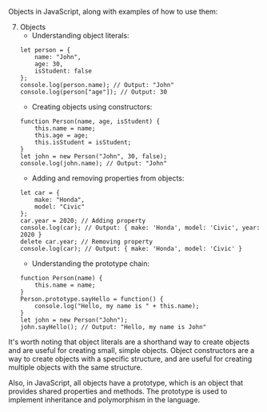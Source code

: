 <div class="markdown prose w-full break-words dark:prose-invert dark"><p>Objects in JavaScript, along with examples of how to use them:</p><ol start="7"><li>Objects<ul><li>Understanding object literals:</li></ul><pre><div class="bg-black mb-4 rounded-md"><div class="p-4 overflow-y-auto"><code class="!whitespace-pre-wrap hljs language-javascript"><span class="hljs-keyword">let</span> person = {
    <span class="hljs-attr">name</span>: <span class="hljs-string">"John"</span>,
    <span class="hljs-attr">age</span>: <span class="hljs-number">30</span>,
    <span class="hljs-attr">isStudent</span>: <span class="hljs-literal">false</span>
};
<span class="hljs-variable language_">console</span>.<span class="hljs-title function_">log</span>(person.<span class="hljs-property">name</span>); <span class="hljs-comment">// Output: "John"</span>
<span class="hljs-variable language_">console</span>.<span class="hljs-title function_">log</span>(person[<span class="hljs-string">"age"</span>]); <span class="hljs-comment">// Output: 30</span>
</code></div></div></pre><ul><li>Creating objects using constructors:</li></ul><pre><div class="bg-black mb-4 rounded-md"><div class="p-4 overflow-y-auto"><code class="!whitespace-pre-wrap hljs language-javascript"><span class="hljs-keyword">function</span> <span class="hljs-title function_">Person</span>(<span class="hljs-params">name, age, isStudent</span>) {
    <span class="hljs-variable language_">this</span>.<span class="hljs-property">name</span> = name;
    <span class="hljs-variable language_">this</span>.<span class="hljs-property">age</span> = age;
    <span class="hljs-variable language_">this</span>.<span class="hljs-property">isStudent</span> = isStudent;
}
<span class="hljs-keyword">let</span> john = <span class="hljs-keyword">new</span> <span class="hljs-title class_">Person</span>(<span class="hljs-string">"John"</span>, <span class="hljs-number">30</span>, <span class="hljs-literal">false</span>);
<span class="hljs-variable language_">console</span>.<span class="hljs-title function_">log</span>(john.<span class="hljs-property">name</span>); <span class="hljs-comment">// Output: "John"</span>
</code></div></div></pre><ul><li>Adding and removing properties from objects:</li></ul><pre><div class="bg-black mb-4 rounded-md"><div class="p-4 overflow-y-auto"><code class="!whitespace-pre-wrap hljs language-css">let car = {
    make: <span class="hljs-string">"Honda"</span>,
    model: <span class="hljs-string">"Civic"</span>
};
car<span class="hljs-selector-class">.year</span> = <span class="hljs-number">2020</span>; // Adding property
console<span class="hljs-selector-class">.log</span>(car); // Output: { make: <span class="hljs-string">'Honda'</span>, model: <span class="hljs-string">'Civic'</span>, year: <span class="hljs-number">2020</span> }
delete car<span class="hljs-selector-class">.year</span>; // Removing property
console<span class="hljs-selector-class">.log</span>(car); // Output: { make: <span class="hljs-string">'Honda'</span>, model: <span class="hljs-string">'Civic'</span> }
</code></div></div></pre><ul><li>Understanding the prototype chain:</li></ul><pre><div class="bg-black mb-4 rounded-md"><div class="p-4 overflow-y-auto"><code class="!whitespace-pre-wrap hljs language-javascript"><span class="hljs-keyword">function</span> <span class="hljs-title function_">Person</span>(<span class="hljs-params">name</span>) {
    <span class="hljs-variable language_">this</span>.<span class="hljs-property">name</span> = name;
}
<span class="hljs-title class_">Person</span>.<span class="hljs-property"><span class="hljs-keyword">prototype</span></span>.<span class="hljs-property">sayHello</span> = <span class="hljs-keyword">function</span>(<span class="hljs-params"></span>) {
    <span class="hljs-variable language_">console</span>.<span class="hljs-title function_">log</span>(<span class="hljs-string">"Hello, my name is "</span> + <span class="hljs-variable language_">this</span>.<span class="hljs-property">name</span>);
}
<span class="hljs-keyword">let</span> john = <span class="hljs-keyword">new</span> <span class="hljs-title class_">Person</span>(<span class="hljs-string">"John"</span>);
john.<span class="hljs-title function_">sayHello</span>(); <span class="hljs-comment">// Output: "Hello, my name is John"</span>
</code></div></div></pre></li></ol><p>It's worth noting that object literals are a shorthand way to create objects and are useful for creating small, simple objects.
Object constructors are a way to create objects with a specific structure, and are useful for creating multiple objects with the same structure.</p><p>Also, in JavaScript, all objects have a prototype, which is an object that provides shared properties and methods. The prototype is used to implement inheritance and polymorphism in the language.</p></div>
